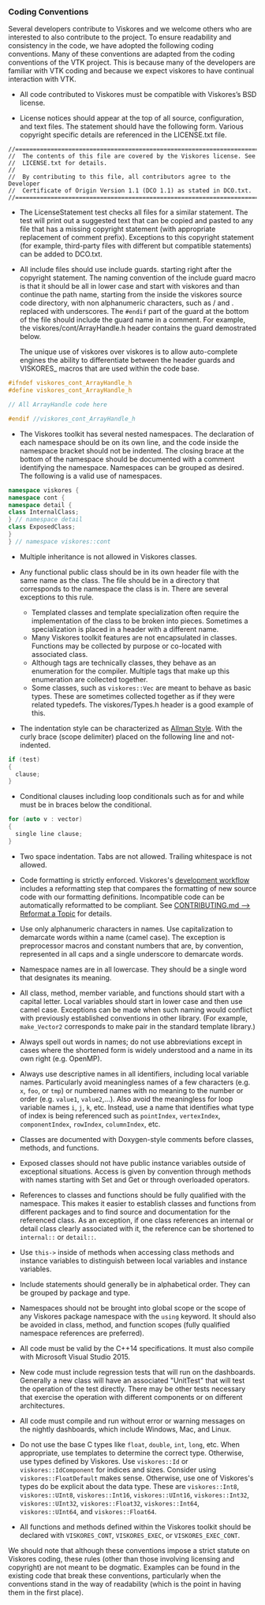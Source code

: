 ### Coding Conventions ###

Several developers contribute to Viskores and we welcome others who are
interested to also contribute to the project. To ensure readability and
consistency in the code, we have adopted the following coding conventions.
Many of these conventions are adapted from the coding conventions of the
VTK project. This is because many of the developers are familiar with VTK
coding and because we expect viskores to have continual interaction with VTK.

  + All code contributed to Viskores must be compatible with Viskores’s BSD
    license.

  + License notices should appear at the top of all source,
    configuration, and text files. The statement should have the following
    form. Various copyright specific details are referenced in the LICENSE.txt
    file.

```
//============================================================================
//  The contents of this file are covered by the Viskores license. See
//  LICENSE.txt for details.
//
//  By contributing to this file, all contributors agree to the Developer
//  Certificate of Origin Version 1.1 (DCO 1.1) as stated in DCO.txt.
//============================================================================

```

  + The LicenseStatement test checks all files for a similar statement.
    The test will print out a suggested text that can be copied and pasted
    to any file that has a missing copyright statement (with appropriate
    replacement of comment prefix). Exceptions to this copyright statement
    (for example, third-party files with different but compatible
    statements) can be added to DCO.txt.

  + All include files should use include guards. starting right after the
    copyright statement. The naming convention of the include guard macro
    is that it should be all in lower case and start with viskores and than
    continue the path name, starting from the inside the viskores source code
    directory, with non alphanumeric characters, such as / and . replaced
    with underscores. The `#endif` part of the guard at the bottom of the
    file should include the guard name in a comment. For example, the
    viskores/cont/ArrayHandle.h header contains the guard demostrated below.

    The unique use of viskores over viskores is to allow auto-complete engines the
    ability to differentiate between the header guards and VISKORES_ macros
    that are used within the code base.

```cpp
#ifndef viskores_cont_ArrayHandle_h
#define viskores_cont_ArrayHandle_h

// All ArrayHandle code here

#endif //viskores_cont_ArrayHandle_h
```

  + The Viskores toolkit has several nested namespaces. The declaration of
    each namespace should be on its own line, and the code inside the
    namespace bracket should not be indented. The closing brace at the
    bottom of the namespace should be documented with a comment identifying
    the namespace. Namespaces can be grouped as desired. The following is a
    valid use of namespaces.

```cpp
namespace viskores {
namespace cont {
namespace detail {
class InternalClass;
} // namespace detail
class ExposedClass;
}
} // namespace viskores::cont
```

  + Multiple inheritance is not allowed in Viskores classes.

  + Any functional public class should be in its own header file with the
    same name as the class. The file should be in a directory that
    corresponds to the namespace the class is in. There are several
    exceptions to this rule.
      + Templated classes and template specialization often require the
        implementation of the class to be broken into pieces. Sometimes a
        specialization is placed in a header with a different name.
      + Many Viskores toolkit features are not encapsulated in classes.
        Functions may be collected by purpose or co-located with associated
        class.
      + Although tags are technically classes, they behave as an
        enumeration for the compiler. Multiple tags that make up this
        enumeration are collected together.
      + Some classes, such as `viskores::Vec` are meant to behave as basic
        types. These are sometimes collected together as if they were
        related typedefs. The viskores/Types.h header is a good example of
        this.

  + The indentation style can be characterized as [Allman Style].
    With the curly brace (scope delimiter) placed on the
    following line and not-indented.

```cpp
if (test)
{
  clause;
}
```

  + Conditional clauses including loop conditionals such as for and while
    must be in braces below the conditional.
    
```cpp
for (auto v : vector)
{
  single line clause;
}
```

  + Two space indentation. Tabs are not allowed. Trailing whitespace
    is not allowed.

  + Code formatting is strictly enforced. Viskores's [development workflow]
    includes a reformatting step that compares the formatting of new source
    code with our formatting definitions. Incompatible code can be
    automatically reformatted to be compliant. See [CONTRIBUTING.md -->
    Reformat a Topic][Reformat] for details.

[development workflow]: ../CONTRIBUTING.md#workflow
[reformat]:             ../CONTRIBUTING.md#reformat-a-topic

  + Use only alphanumeric characters in names. Use capitalization to
    demarcate words within a name (camel case). The exception is
    preprocessor macros and constant numbers that are, by convention,
    represented in all caps and a single underscore to demarcate words.

  + Namespace names are in all lowercase. They should be a single word that
    designates its meaning.

  + All class, method, member variable, and functions should start with a
    capital letter. Local variables should start in lower case and then use
    camel case. Exceptions can be made when such naming would conflict with
    previously established conventions in other library. (For example,
    `make_Vector2` corresponds to make pair in the standard template
    library.)

  + Always spell out words in names; do not use abbreviations except in
    cases where the shortened form is widely understood and a name in its
    own right (e.g. OpenMP).

  + Always use descriptive names in all identifiers, including local
    variable names. Particularly avoid meaningless names of a few
    characters (e.g. `x`, `foo`, or `tmp`) or numbered names with no
    meaning to the number or order (e.g. `value1`, `value2`,...). Also
    avoid the meaningless for loop variable names `i`, `j`, `k`, etc.
    Instead, use a name that identifies what type of index is being
    referenced such as `pointIndex`, `vertexIndex`, `componentIndex`,
    `rowIndex`, `columnIndex`, etc.

  + Classes are documented with Doxygen-style comments before classes,
    methods, and functions.

  + Exposed classes should not have public instance variables outside of
    exceptional situations. Access is given by convention through methods
    with names starting with Set and Get or through overloaded operators.

  + References to classes and functions should be fully qualified with the
    namespace. This makes it easier to establish classes and functions from
    different packages and to find source and documentation for the
    referenced class. As an exception, if one class references an internal
    or detail class clearly associated with it, the reference can be
    shortened to `internal::` or `detail::`.

  + Use `this->` inside of methods when accessing class methods and
    instance variables to distinguish between local variables and instance
    variables.

  + Include statements should generally be in alphabetical order. They can
    be grouped by package and type.

  + Namespaces should not be brought into global scope or the scope of any
    Viskores package namespace with the `using` keyword. It should also be
    avoided in class, method, and function scopes (fully qualified
    namespace references are preferred).

  + All code must be valid by the C++14 specifications. It must also
    compile with Microsoft Visual Studio 2015.

  + New code must include regression tests that will run on the dashboards.
    Generally a new class will have an associated "UnitTest" that will test
    the operation of the test directly. There may be other tests necessary
    that exercise the operation with different components or on different
    architectures.

  + All code must compile and run without error or warning messages on the
    nightly dashboards, which include Windows, Mac, and Linux.

  + Do not use the base C types like `float`, `double`, `int`, `long`, etc.
    When appropriate, use templates to determine the correct type.
    Otherwise, use types defined by Viskores. Use `viskores::Id` or
    `viskores::IdComponent` for indices and sizes. Consider using
    `viskores::FloatDefault` makes sense. Otherwise, use one of Viskores's types
    do be explicit about the data type. These are `viskores::Int8`,
    `viskores::UInt8`, `viskores::Int16`, `viskores::UInt16`, `viskores::Int32`,
    `viskores::UInt32`, `viskores::Float32`, `viskores::Int64`, `viskores::UInt64`, and
    `viskores::Float64`.

  + All functions and methods defined within the Viskores toolkit should be
    declared with `VISKORES_CONT`, `VISKORES_EXEC`, or `VISKORES_EXEC_CONT`.

We should note that although these conventions impose a strict statute on
Viskores coding, these rules (other than those involving licensing and
copyright) are not meant to be dogmatic. Examples can be found in the
existing code that break these conventions, particularly when the
conventions stand in the way of readability (which is the point in having
them in the first place).

[Allman Style]:  https://en.wikipedia.org/wiki/Indent_style#Allman_style
